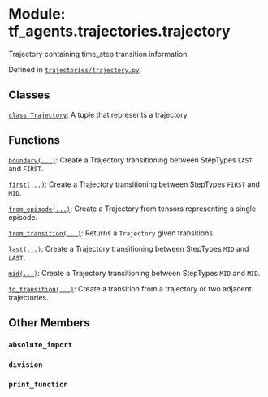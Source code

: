 <div itemscope itemtype="http://developers.google.com/ReferenceObject">
<meta itemprop="name" content="tf_agents.trajectories.trajectory" />
<meta itemprop="path" content="Stable" />
<meta itemprop="property" content="absolute_import"/>
<meta itemprop="property" content="division"/>
<meta itemprop="property" content="print_function"/>
</div>

# Module: tf_agents.trajectories.trajectory

Trajectory containing time_step transition information.



Defined in [`trajectories/trajectory.py`](https://github.com/tensorflow/agents/tree/master/tf_agents/trajectories/trajectory.py).

<!-- Placeholder for "Used in" -->


## Classes

[`class Trajectory`](../../tf_agents/trajectories/trajectory/Trajectory.md): A tuple that represents a trajectory.

## Functions

[`boundary(...)`](../../tf_agents/trajectories/trajectory/boundary.md): Create a Trajectory transitioning between StepTypes `LAST` and `FIRST`.

[`first(...)`](../../tf_agents/trajectories/trajectory/first.md): Create a Trajectory transitioning between StepTypes `FIRST` and `MID`.

[`from_episode(...)`](../../tf_agents/trajectories/trajectory/from_episode.md): Create a Trajectory from tensors representing a single episode.

[`from_transition(...)`](../../tf_agents/trajectories/trajectory/from_transition.md): Returns a `Trajectory` given transitions.

[`last(...)`](../../tf_agents/trajectories/trajectory/last.md): Create a Trajectory transitioning between StepTypes `MID` and `LAST`.

[`mid(...)`](../../tf_agents/trajectories/trajectory/mid.md): Create a Trajectory transitioning between StepTypes `MID` and `MID`.

[`to_transition(...)`](../../tf_agents/trajectories/trajectory/to_transition.md): Create a transition from a trajectory or two adjacent trajectories.

## Other Members

<h3 id="absolute_import"><code>absolute_import</code></h3>

<h3 id="division"><code>division</code></h3>

<h3 id="print_function"><code>print_function</code></h3>

